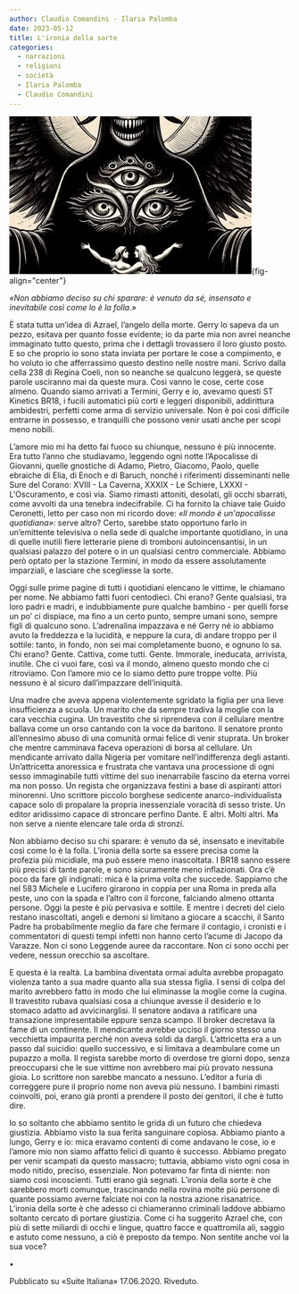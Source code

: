 ```yaml
---
author: Claudio Comandini - Ilaria Palomba
date: 2023-05-12 
title: L'ironia della sorte
categories:
  - narrazioni
  - religioni
  - società
  - Ilaria Palomba
  - Claudio Comandini
---
```


![](images/azrael1.jpeg){fig-align="center"}

*«Non abbiamo deciso su chi sparare: è venuto da sé, insensato e inevitabile così come lo è la folla.»*

È stata tutta un’idea di Azrael, l’angelo della morte. Gerry lo sapeva da un pezzo, esitava per quanto fosse evidente; io da parte mia non avrei neanche immaginato tutto questo, prima che i dettagli trovassero il loro giusto posto. E so che proprio io sono stata inviata per portare le cose a compimento, e ho voluto io che afferrassimo questo destino nelle nostre mani. Scrivo dalla cella 238 di Regina Coeli, non so neanche se qualcuno leggerà, se queste parole usciranno mai da queste mura. Così vanno le cose, certe cose almeno. Quando siamo arrivati a Termini, Gerry e io, avevamo questi ST Kinetics BR18, i fucili automatici più corti e leggeri disponibili, addirittura ambidestri, perfetti come arma di servizio universale. Non è poi così difficile entrarne in possesso, e tranquilli che possono venir usati anche per scopi meno nobili.

L’amore mio mi ha detto fai fuoco su chiunque, nessuno è più innocente. Era tutto l’anno che studiavamo, leggendo ogni notte l’Apocalisse di Giovanni, quelle gnostiche di Adamo, Pietro, Giacomo, Paolo, quelle ebraiche di Elia, di Enoch e di Baruch, nonché i riferimenti disseminanti nelle Sure del Corano: XVIII - La Caverna, XXXIX - Le Schiere, LXXXI - L'Oscuramento, e così via. Siamo rimasti attoniti, desolati, gli occhi sbarrati, come avvolti da una tenebra indecifrabile. Ci ha fornito la chiave tale Guido Ceronetti, letto per caso non mi ricordo dove: *«Il mondo è un'apocalisse quotidiana»*: serve altro? Certo, sarebbe stato opportuno farlo in un’emittente televisiva o nella sede di qualche importante quotidiano, in una di quelle inutili fiere letterarie piene di tromboni autoincensantisi, in un qualsiasi palazzo del potere o in un qualsiasi centro commerciale. Abbiamo però optato per la stazione Termini, in modo da essere assolutamente imparziali, e lasciare che scegliesse la sorte.

Oggi sulle prime pagine di tutti i quotidiani elencano le vittime, le chiamano per nome. Ne abbiamo fatti fuori centodieci. Chi erano? Gente qualsiasi, tra loro padri e madri, e indubbiamente pure qualche bambino - per quelli forse un po’ ci dispiace, ma fino a un certo punto, sempre umani sono, sempre figli di qualcuno sono. L’adrenalina impazzava e né Gerry né io abbiamo avuto la freddezza e la lucidità, e neppure la cura, di andare troppo per il sottile: tanto, in fondo, non sei mai completamente buono, e ognuno lo sa. Chi erano? Gente. Cattiva, come tutti. Gente. Immorale, ineducata, arrivista, inutile. Che ci vuoi fare, così va il mondo, almeno questo mondo che ci ritroviamo. Con l’amore mio ce lo siamo detto pure troppe volte. Più nessuno è al sicuro dall’impazzare dell’iniquità.

Una madre che aveva appena violentemente sgridato la figlia per una lieve insufficienza a scuola. Un marito che da sempre tradiva la moglie con la cara vecchia cugina. Un travestito che si riprendeva con il cellulare mentre ballava come un orso cantando con la voce da baritono. Il senatore pronto all’ennesimo abuso di una comunità ormai felice di venir stuprata. Un broker che mentre camminava faceva operazioni di borsa al cellulare. Un mendicante arrivato dalla Nigeria per vomitare nell’indifferenza degli astanti. Un’attricetta anoressica e frustrata che vantava una processione di ogni sesso immaginabile tutti vittime del suo inenarrabile fascino da eterna vorrei ma non posso. Un regista che organizzava festini a base di aspiranti attori minorenni. Uno scrittore piccolo borghese sedicente anarco-individualista capace solo di propalare la propria inessenziale voracità di sesso triste. Un editor aridissimo capace di stroncare perfino Dante. E altri. Molti altri. Ma non serve a niente elencare tale orda di stronzi.

Non abbiamo deciso su chi sparare: è venuto da sé, insensato e inevitabile così come lo è la folla. L’ironia della sorte sa essere precisa come la profezia più micidiale, ma può essere meno inascoltata. I BR18 sanno essere più precisi di tante parole, e sono sicuramente meno inflazionati. Ora c’è poco da fare gli indignati: mica è la prima volta che succede. Sappiamo che nel 583 Michele e Lucifero girarono in coppia per una Roma in preda alla peste, uno con la spada e l’altro con il forcone, falciando almeno ottanta persone. Oggi la peste è più pervasiva e sottile. E mentre i decreti del cielo restano inascoltati, angeli e demoni si limitano a giocare a scacchi, il Santo Padre ha probabilmente meglio da fare che fermare il contagio, i cronisti e i commentatori di questi tempi infetti non hanno certo l’acume di Jacopo da Varazze. Non ci sono Leggende auree da raccontare. Non ci sono occhi per vedere, nessun orecchio sa ascoltare.

E questa è la realtà. La bambina diventata ormai adulta avrebbe propagato violenza tanto a sua madre quanto alla sua stessa figlia. I sensi di colpa del marito avrebbero fatto in modo che lui eliminasse la moglie come la cugina. Il travestito rubava qualsiasi cosa a chiunque avesse il desiderio e lo stomaco adatto ad avvicinarglisi. Il senatore andava a ratificare una transazione impresentabile eppure senza scampo. Il broker decretava la fame di un continente. Il mendicante avrebbe ucciso il giorno stesso una vecchietta impaurita perché non aveva soldi da dargli. L’attricetta era a un passo dal suicidio: quello successivo, e si limitava a deambulare come un pupazzo a molla. Il regista sarebbe morto di overdose tre giorni dopo, senza preoccuparsi che le sue vittime non avrebbero mai più provato nessuna gioia. Lo scrittore non sarebbe mancato a nessuno. L’editor a furia di correggere pure il proprio nome non aveva più nessuno. I bambini rimasti coinvolti, poi, erano già pronti a prendere il posto dei genitori, il che è tutto dire.

Io so soltanto che abbiamo sentito le grida di un futuro che chiedeva giustizia. Abbiamo visto la sua ferita sanguinare copiosa. Abbiamo pianto a lungo, Gerry e io: mica eravamo contenti di come andavano le cose, io e l’amore mio non siamo affatto felici di quanto è successo. Abbiamo pregato per venir scampati da questo massacro; tuttavia, abbiamo visto ogni cosa in modo nitido, preciso, essenziale. Non potevamo far finta di niente: non siamo così incoscienti. Tutti erano già segnati. L’ironia della sorte è che sarebbero morti comunque, trascinando nella rovina molte più persone di quante possiamo averne falciate noi con la nostra azione risanatrice. L’ironia della sorte è che adesso ci chiameranno criminali laddove abbiamo soltanto cercato di portare giustizia. Come ci ha suggerito Azrael che, con più di sette miliardi di occhi e lingue, quattro facce e quattromila ali, saggio e astuto come nessuno, a ciò è preposto da tempo. Non sentite anche voi la sua voce?

•

Pubblicato su «Suite Italiana» 17.06.2020. Riveduto.
